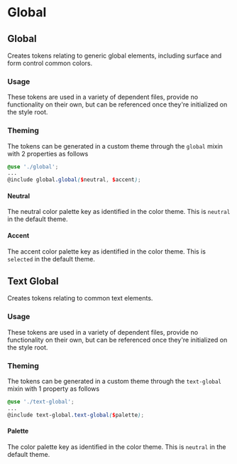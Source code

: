 # Global

## Global

Creates tokens relating to generic global elements, including surface and form control common colors.

### Usage

These tokens are used in a variety of dependent files, provide no functionality on their own, but can be referenced once they're initialized on the style root.

### Theming

The tokens can be generated in a custom theme through the `global` mixin with 2 properties as follows

```scss
@use './global';
...
@include global.global($neutral, $accent);
```

#### Neutral

The neutral color palette key as identified in the color theme. This is `neutral` in the default theme.

#### Accent

The accent color palette key as identified in the color theme. This is `selected` in the default theme.

## Text Global

Creates tokens relating to common text elements.

### Usage

These tokens are used in a variety of dependent files, provide no functionality on their own, but can be referenced once they're initialized on the style root.

### Theming

The tokens can be generated in a custom theme through the `text-global` mixin with 1 property as follows

```scss
@use './text-global';
...
@include text-global.text-global($palette);
```

#### Palette

The color palette key as identified in the color theme. This is `neutral` in the default theme.
